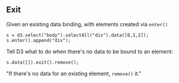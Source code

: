 ##  Exit

Given an existing data binding, with elements created via `enter()`

    s = d3.select("body").selectAll("div").data([0,1,2]);
    s.enter().append("div");

Tell D3 what to do when there's no data to be bound to an element:

    s.data([]).exit().remove();

"If there's no data for an existing element, `remove()` it."
